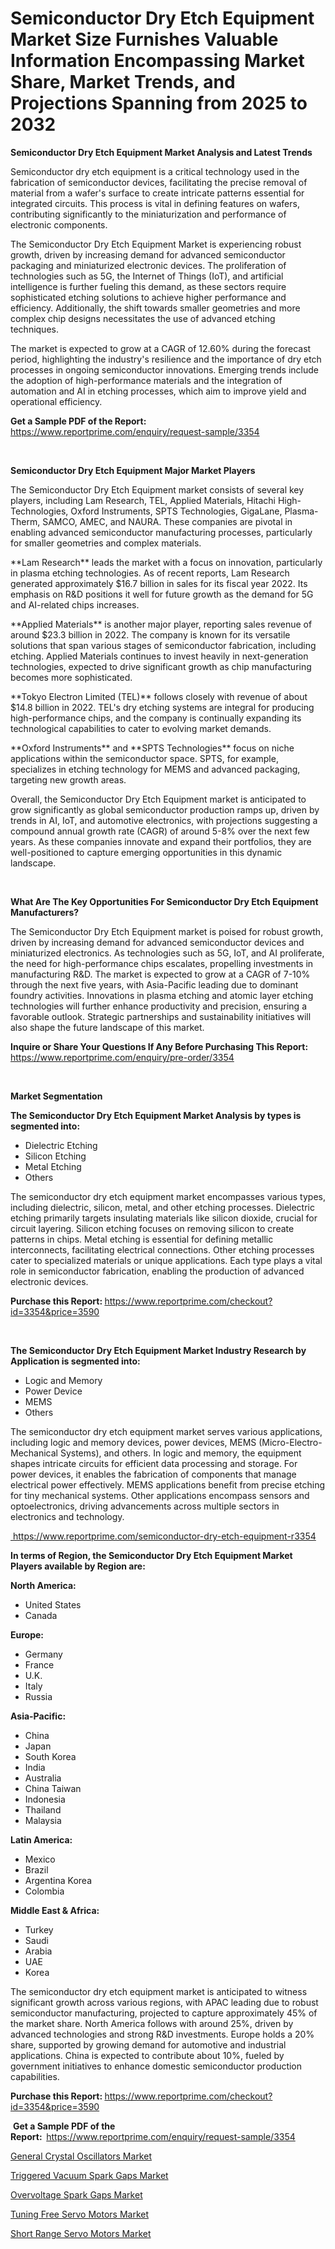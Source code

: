 <p><h1>Semiconductor Dry Etch Equipment Market Size Furnishes Valuable Information Encompassing Market Share, Market Trends, and Projections Spanning from 2025 to 2032</h1></p><p><strong>Semiconductor Dry Etch Equipment Market Analysis and Latest Trends</strong></p>
<p><p>Semiconductor dry etch equipment is a critical technology used in the fabrication of semiconductor devices, facilitating the precise removal of material from a wafer's surface to create intricate patterns essential for integrated circuits. This process is vital in defining features on wafers, contributing significantly to the miniaturization and performance of electronic components.</p><p>The Semiconductor Dry Etch Equipment Market is experiencing robust growth, driven by increasing demand for advanced semiconductor packaging and miniaturized electronic devices. The proliferation of technologies such as 5G, the Internet of Things (IoT), and artificial intelligence is further fueling this demand, as these sectors require sophisticated etching solutions to achieve higher performance and efficiency. Additionally, the shift towards smaller geometries and more complex chip designs necessitates the use of advanced etching techniques.</p><p>The market is expected to grow at a CAGR of 12.60% during the forecast period, highlighting the industry's resilience and the importance of dry etch processes in ongoing semiconductor innovations. Emerging trends include the adoption of high-performance materials and the integration of automation and AI in etching processes, which aim to improve yield and operational efficiency.</p></p>
<p><strong>Get a Sample PDF of the Report:&nbsp;</strong> <a href="https://www.reportprime.com/enquiry/request-sample/3354?utm_campaign=1905&utm_medium=2&utm_source=Github&utm_content=ia&utm_term=18032025&utm_id=semiconductor-dry-etch-equipment">https://www.reportprime.com/enquiry/request-sample/3354</a></p>
<p>&nbsp;</p>
<p><strong>Semiconductor Dry Etch Equipment Major Market Players</strong></p>
<p><p>The Semiconductor Dry Etch Equipment market consists of several key players, including Lam Research, TEL, Applied Materials, Hitachi High-Technologies, Oxford Instruments, SPTS Technologies, GigaLane, Plasma-Therm, SAMCO, AMEC, and NAURA. These companies are pivotal in enabling advanced semiconductor manufacturing processes, particularly for smaller geometries and complex materials.</p><p>**Lam Research** leads the market with a focus on innovation, particularly in plasma etching technologies. As of recent reports, Lam Research generated approximately $16.7 billion in sales for its fiscal year 2022. Its emphasis on R&D positions it well for future growth as the demand for 5G and AI-related chips increases.</p><p>**Applied Materials** is another major player, reporting sales revenue of around $23.3 billion in 2022. The company is known for its versatile solutions that span various stages of semiconductor fabrication, including etching. Applied Materials continues to invest heavily in next-generation technologies, expected to drive significant growth as chip manufacturing becomes more sophisticated.</p><p>**Tokyo Electron Limited (TEL)** follows closely with revenue of about $14.8 billion in 2022. TEL's dry etching systems are integral for producing high-performance chips, and the company is continually expanding its technological capabilities to cater to evolving market demands.</p><p>**Oxford Instruments** and **SPTS Technologies** focus on niche applications within the semiconductor space. SPTS, for example, specializes in etching technology for MEMS and advanced packaging, targeting new growth areas.</p><p>Overall, the Semiconductor Dry Etch Equipment market is anticipated to grow significantly as global semiconductor production ramps up, driven by trends in AI, IoT, and automotive electronics, with projections suggesting a compound annual growth rate (CAGR) of around 5-8% over the next few years. As these companies innovate and expand their portfolios, they are well-positioned to capture emerging opportunities in this dynamic landscape.</p></p>
<p>&nbsp;</p>
<p><strong>What Are The Key Opportunities For Semiconductor Dry Etch Equipment Manufacturers?</strong></p>
<p><p>The Semiconductor Dry Etch Equipment market is poised for robust growth, driven by increasing demand for advanced semiconductor devices and miniaturized electronics. As technologies such as 5G, IoT, and AI proliferate, the need for high-performance chips escalates, propelling investments in manufacturing R&D. The market is expected to grow at a CAGR of 7-10% through the next five years, with Asia-Pacific leading due to dominant foundry activities. Innovations in plasma etching and atomic layer etching technologies will further enhance productivity and precision, ensuring a favorable outlook. Strategic partnerships and sustainability initiatives will also shape the future landscape of this market.</p></p>
<p><strong>Inquire or Share Your Questions If Any Before Purchasing This Report:</strong> <a href="https://www.reportprime.com/enquiry/pre-order/3354?utm_campaign=1905&utm_medium=2&utm_source=Github&utm_content=ia&utm_term=18032025&utm_id=semiconductor-dry-etch-equipment">https://www.reportprime.com/enquiry/pre-order/3354</a></p>
<p>&nbsp;</p>
<p><strong>Market Segmentation</strong></p>
<p><strong>The Semiconductor Dry Etch Equipment Market Analysis by types is segmented into:</strong></p>
<p><ul><li>Dielectric Etching</li><li>Silicon Etching</li><li>Metal Etching</li><li>Others</li></ul></p>
<p><p>The semiconductor dry etch equipment market encompasses various types, including dielectric, silicon, metal, and other etching processes. Dielectric etching primarily targets insulating materials like silicon dioxide, crucial for circuit layering. Silicon etching focuses on removing silicon to create patterns in chips. Metal etching is essential for defining metallic interconnects, facilitating electrical connections. Other etching processes cater to specialized materials or unique applications. Each type plays a vital role in semiconductor fabrication, enabling the production of advanced electronic devices.</p></p>
<p><strong>Purchase this Report:&nbsp;</strong><a href="https://www.reportprime.com/checkout?id=3354&price=3590&utm_campaign=1905&utm_medium=2&utm_source=Github&utm_content=ia&utm_term=18032025&utm_id=semiconductor-dry-etch-equipment">https://www.reportprime.com/checkout?id=3354&price=3590</a></p>
<p>&nbsp;</p>
<p><strong>The Semiconductor Dry Etch Equipment Market Industry Research by Application is segmented into:</strong></p>
<p><ul><li>Logic and Memory</li><li>Power Device</li><li>MEMS</li><li>Others</li></ul></p>
<p><p>The semiconductor dry etch equipment market serves various applications, including logic and memory devices, power devices, MEMS (Micro-Electro-Mechanical Systems), and others. In logic and memory, the equipment shapes intricate circuits for efficient data processing and storage. For power devices, it enables the fabrication of components that manage electrical power effectively. MEMS applications benefit from precise etching for tiny mechanical systems. Other applications encompass sensors and optoelectronics, driving advancements across multiple sectors in electronics and technology.</p></p>
<p><a href="https://www.reportprime.com/semiconductor-dry-etch-equipment-r3354?utm_campaign=1905&utm_medium=2&utm_source=Github&utm_content=ia&utm_term=18032025&utm_id=semiconductor-dry-etch-equipment">&nbsp;https://www.reportprime.com/semiconductor-dry-etch-equipment-r3354</a></p>
<p><strong>In terms of Region, the Semiconductor Dry Etch Equipment Market Players available by Region are:</strong></p>
<p>
    <p> <strong> North America: </strong>
        <ul>
            <li>United States</li>
            <li>Canada</li>
        </ul>
        </p> 
    <p> <strong> Europe: </strong>
        <ul>
            <li>Germany</li>
            <li>France</li>
            <li>U.K.</li>
            <li>Italy</li>
            <li>Russia</li>
        </ul>
        </p> 
    <p> <strong> Asia-Pacific: </strong>
        <ul>
            <li>China</li>
            <li>Japan</li>
            <li>South Korea</li>
            <li>India</li>
            <li>Australia</li>
            <li>China Taiwan</li>
            <li>Indonesia</li>
            <li>Thailand</li>
            <li>Malaysia</li>
        </ul>
        </p> 
    <p> <strong> Latin America: </strong>
        <ul>
            <li>Mexico</li>
            <li>Brazil</li>
            <li>Argentina Korea</li>
            <li>Colombia</li>
        </ul>
        </p> 
    <p> <strong> Middle East & Africa: </strong>
        <ul>
            <li>Turkey</li>
            <li>Saudi</li>
            <li>Arabia</li>
            <li>UAE</li>
            <li>Korea</li>
        </ul>
    </p>
    </p>
<p><p>The semiconductor dry etch equipment market is anticipated to witness significant growth across various regions, with APAC leading due to robust semiconductor manufacturing, projected to capture approximately 45% of the market share. North America follows with around 25%, driven by advanced technologies and strong R&D investments. Europe holds a 20% share, supported by growing demand for automotive and industrial applications. China is expected to contribute about 10%, fueled by government initiatives to enhance domestic semiconductor production capabilities.</p></p>
<p><strong>Purchase this Report: </strong><a href="https://www.reportprime.com/checkout?id=3354&price=3590&utm_campaign=1905&utm_medium=2&utm_source=Github&utm_content=ia&utm_term=18032025&utm_id=semiconductor-dry-etch-equipment">https://www.reportprime.com/checkout?id=3354&price=3590</a></p>
<p>&nbsp;<strong>Get a Sample PDF of the Report:&nbsp;&nbsp;</strong><a href="https://www.reportprime.com/enquiry/request-sample/3354?utm_campaign=1905&utm_medium=2&utm_source=Github&utm_content=ia&utm_term=18032025&utm_id=semiconductor-dry-etch-equipment">https://www.reportprime.com/enquiry/request-sample/3354</a></p>
<p><strong></strong></p>
<p><p><a href="https://github.com/AshikRahman991/Market-Research-Report-List-2/blob/main/general-crystal-oscillators-market.md?utm_campaign=1905&utm_medium=2&utm_source=Github&utm_content=ia&utm_term=18032025&utm_id=semiconductor-dry-etch-equipment">General Crystal Oscillators Market</a></p><p><a href="https://github.com/mabutironaldo/Market-Research-Report-List-7/blob/main/triggered-vacuum-spark-gaps-market.md?utm_campaign=1905&utm_medium=2&utm_source=Github&utm_content=ia&utm_term=18032025&utm_id=semiconductor-dry-etch-equipment">Triggered Vacuum Spark Gaps Market</a></p><p><a href="https://github.com/arocasanzib6/Market-Research-Report-List-1/blob/main/overvoltage-spark-gaps-market.md?utm_campaign=1905&utm_medium=2&utm_source=Github&utm_content=ia&utm_term=18032025&utm_id=semiconductor-dry-etch-equipment">Overvoltage Spark Gaps Market</a></p><p><a href="https://github.com/langolaskark/Market-Research-Report-List-1/blob/main/tuning-free-servo-motors-market.md?utm_campaign=1905&utm_medium=2&utm_source=Github&utm_content=ia&utm_term=18032025&utm_id=semiconductor-dry-etch-equipment">Tuning Free Servo Motors Market</a></p><p><a href="https://github.com/arneslullapq/Market-Research-Report-List-1/blob/main/short-range-servo-motors-market.md?utm_campaign=1905&utm_medium=2&utm_source=Github&utm_content=ia&utm_term=18032025&utm_id=semiconductor-dry-etch-equipment">Short Range Servo Motors Market</a></p></p>
